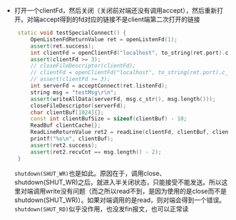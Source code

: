 - 打开一个clientFd，然后关闭（关闭前对端还没有调用accept），然后重新打开。对端accept得到的fd对应的链接不是client端第二次打开的链接
   ```cpp
    static void testSpecialConnect() {
        OpenListenFdReturnValue ret = openListenFd(1);
        assert(ret.success);
        int clientFd = openClientFd("localhost", to_string(ret.port).c_str());
        assert(clientFd >= 3);
        // closeFileDescriptor(clientFd);
        // clientFd = openClientFd("localhost", to_string(ret.port).c_str());
        // assert(clientFd >= 3);
        int serverFd = acceptConnect(ret.listenFd);
        string msg = "testMsg\r\n";
        assert(writeAllData(serverFd, msg.c_str(), msg.length()));
        closeFileDescriptor(serverFd);
        char clientBuf[1024]{};
        const int clientBufSize = sizeof(clientBuf) - 10;
        ReadBuf clientCache{};
        ReadLineReturnValue ret2 = readLine(clientFd, clientBuf, clientBufSize, clientCache);
        printf("%s\n", clientBuf);
        assert(ret2.success);
        assert(ret2.recvCnt == msg.length() - 2);
    }
   ```
   `shutdown(SHUT_WR)`也是如此。原因在于，调用close、shutdown(SHUT_WR)之后，就进入半关闭状态，只能接受不能发送。所以这里对端调用write没有问题（而之所以read不到，是因为使用的是close而不是shutdown(SHUT_WR)）。如果对端调用的是read，则对端会得到一个错误。`shutdown(SHUT_RD)`似乎没作用，也没发fin报文，也可以正常读
